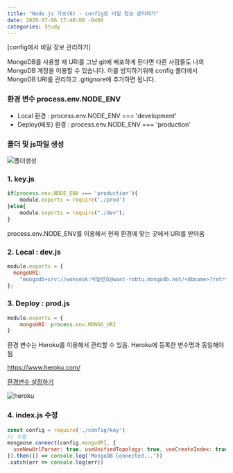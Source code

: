 ```yaml
---
title: "Node.js 기초(6) - config로 비밀 정보 관리하기"	
date: 2020-07-06 17:40:00 -0400	
categories: Study
---
```


[config에서 비밀 정보 관리하기]	

MongoDB를 사용할 때 URI를 그냥 git에 배포하게 된다면 다른 사람들도 나의 MongoDB 계정을 이용할 수 있습니다. 이를 방지하기위해 config 폴더에서 MongoDB URI를 관리하고 .gitignore에 추가하면 됩니다.	



### 환경 변수 process.env.NODE_ENV 	

- Local 환경 :  process.env.NODE_ENV === 'development'	
- Deploy(배포) 환경 : process.env.NODE_ENV === 'production'	



### 폴더 및 js파일 생성	



![폴더생성](../../assets/images/study/node6/폴더생성.PNG)	



### 1. key.js	

```	javascript
if(process.env.NODE_ENV === 'production'){	
    module.exports = require('./prod')	
}else{	
    module.exports = require("./dev");	
}	
```

process.env.NODE_ENV를 이용해서 현재 환경에 맞는 곳에서 URI를 받아옴	



### 2. Local : dev.js	

```	javascript
module.exports = {	
  mongoURI:	
    "mongodb+srv://wonseok:비밀번호@want-robtu.mongodb.net/<dbname>?retryWrites=true&w=majority",	
};	
```



### 3. Deploy : prod.js	

```	javascript
module.exports = {	
    mongoURI: process.env.MONGO_URI	
}	
```

환경 변수는 Heroku를 이용해서 관리할 수 있음. Heroku에 등록한 변수명과 동일해야됨	

https://www.heroku.com/	

[환경변수 설정하기](https://github.com/woowahan-hee-three/woowa-reservation/wiki/heroku-환경-변수-설정하기)	

![heroku](../../assets/images/study/node6/heroku.PNG)	



### 4. index.js 수정	

```	javascript
const config = require('./config/key')	
// 수정	
mongoose.connect(config.mongoURI, {	
  useNewUrlParser: true, useUnifiedTopology: true, useCreateIndex: true, useFindAndModify: false	
}).then(() => console.log('MongoDB Connected...'))	
.catch(err => console.log(err))	
```

